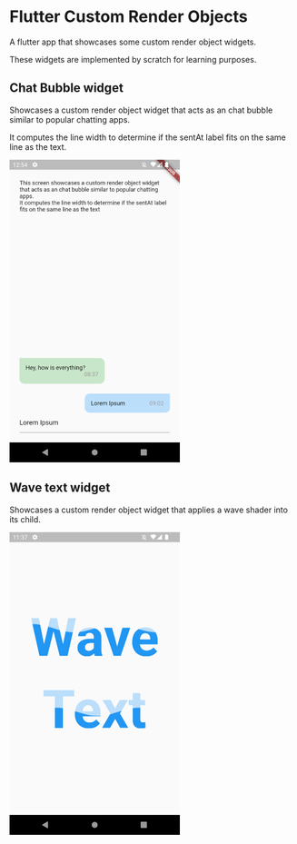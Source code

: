 # Flutter Custom Render Objects

A flutter app that showcases some custom render object widgets.

These widgets are implemented by scratch for learning purposes.

## Chat Bubble widget

Showcases a custom render object widget that acts as an chat bubble similar to popular chatting apps.

It computes the line width to determine if the sentAt label fits on the same line as the text.

<p float="left">
<img src="./imgs/chat_bubble.png" width="300" />
</p>

## Wave text widget

Showcases a custom render object widget that applies a wave shader into its child.

<p float="left">
<img src="./imgs/wave_text.png" width="300" />
</p>
